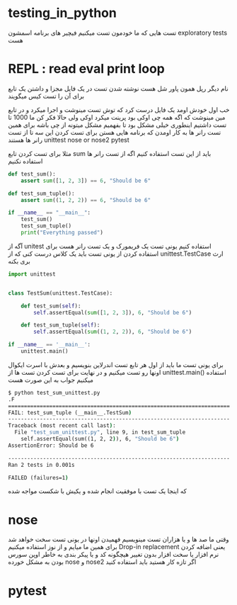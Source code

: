# testing_in_python
تست هایی که ما خودمون تست میکنیم فیچیر های برنامه اسمشون 
exploratory tests هست

# REPL : read eval print loop
نام دیگر رپل همون پاور شل هست 
نوشته شدن تست در یک فایل مجزا و داشتن یک تابع برای آن را تست کیس میگویند

خب اول خودش اومد یک فایل درست کرد که توش تست مینوشت و اجرا میکرد و در تابع مین مینوشت که اگه همه چی اوکی بود پرینت میکرد اوکی 
ولی حالا فکر کن ما 1000 تا تست داشتیم 
اینطوری خیلی مشکل بود تا بفهمیم مشکل میتونه از چی باشه برای همین تست رانر ها به کار اومدن که برنامه هایی هستن برای تست کردن 
این سه تا از تست رانر ها هستند 
unittest
nose or nose2
pytest

مثلا برای تست کردن تابع sum باید از این تست استفاده کنیم اگه از تست رانر ها استفاده نکنیم 
```python
def test_sum():
    assert sum([1, 2, 3]) == 6, "Should be 6"

def test_sum_tuple():
    assert sum((1, 2, 2)) == 6, "Should be 6"

if __name__ == "__main__":
    test_sum()
    test_sum_tuple()
    print("Everything passed")
```

آگه از unitest استفاده کنیم
یونی تست یک فریمورک و یک تست رانر هست 
برای استفاده کردن از یونی تست باید یک کلاس درست کنی که از unittest.TestCase ارث بری بکنه
```python
import unittest


class TestSum(unittest.TestCase):

    def test_sum(self):
        self.assertEqual(sum([1, 2, 3]), 6, "Should be 6")

    def test_sum_tuple(self):
        self.assertEqual(sum((1, 2, 2)), 6, "Should be 6")

if __name__ == '__main__':
    unittest.main()
```
برای یونی تست ما باید از اول هر تابع تست اندرلاین بنویسیم و بعدش با اسرت ایکوال اونها رو تست میکنیم و در نهایت برای تست کردن تست ها 
از unittest.main() استفاده میکنیم 
جواب به این صورت هست 
```cmd
$ python test_sum_unittest.py
.F
======================================================================
FAIL: test_sum_tuple (__main__.TestSum)
----------------------------------------------------------------------
Traceback (most recent call last):
  File "test_sum_unittest.py", line 9, in test_sum_tuple
    self.assertEqual(sum((1, 2, 2)), 6, "Should be 6")
AssertionError: Should be 6

----------------------------------------------------------------------
Ran 2 tests in 0.001s

FAILED (failures=1)
```
که اینجا یک تست با موفقیت انجام شده و یکیش با شکست مواجه شده 
# nose
وقتی ما صد ها و یا هزاران تست مینویسیم فهمیدن اونها در یونی تست سخت خواهد شد 
برای همین ما میایم و از نوز استفاده میکنیم 
Drop-in replacement 
یعنی اضافه کردن نرم افزار یا سخت افزار بدون تغییر هیچگونه کد و یا پیکر بندی
به خاطر اوپن سورس بودن به مشکل خورده nose و nose2 اگر تازه کار هستید باید استفاده کنید
# pytest
